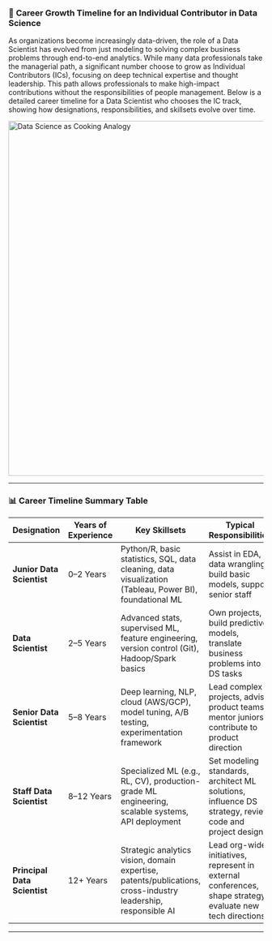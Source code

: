 

### 📘 **Career Growth Timeline for an Individual Contributor in Data Science**

As organizations become increasingly data-driven, the role of a Data Scientist has evolved from just modeling to solving complex business problems through end-to-end analytics. While many data professionals take the managerial path, a significant number choose to grow as Individual Contributors (ICs), focusing on deep technical expertise and thought leadership. This path allows professionals to make high-impact contributions without the responsibilities of people management. Below is a detailed career timeline for a Data Scientist who chooses the IC track, showing how designations, responsibilities, and skillsets evolve over time.

<img title="" src="file:///C:/Users/anant/Desktop/AU2025/src_images/data-scientist-individual-contributor.png" alt="Data Science as Cooking Analogy" width="700" style="display: block; margin: auto;">

---

### 📊 **Career Timeline Summary Table**

| **Designation**              | **Years of Experience** | **Key Skillsets**                                                                                             | **Typical Responsibilities**                                                                               |
| ---------------------------- | ----------------------- | ------------------------------------------------------------------------------------------------------------- | ---------------------------------------------------------------------------------------------------------- |
| **Junior Data Scientist**    | 0–2 Years               | Python/R, basic statistics, SQL, data cleaning, data visualization (Tableau, Power BI), foundational ML       | Assist in EDA, data wrangling, build basic models, support senior staff                                    |
| **Data Scientist**           | 2–5 Years               | Advanced stats, supervised ML, feature engineering, version control (Git), Hadoop/Spark basics                | Own projects, build predictive models, translate business problems into DS tasks                           |
| **Senior Data Scientist**    | 5–8 Years               | Deep learning, NLP, cloud (AWS/GCP), model tuning, A/B testing, experimentation framework                     | Lead complex projects, advise product teams, mentor juniors, contribute to product direction               |
| **Staff Data Scientist**     | 8–12 Years              | Specialized ML (e.g., RL, CV), production-grade ML engineering, scalable systems, API deployment              | Set modeling standards, architect ML solutions, influence DS strategy, review code and project design      |
| **Principal Data Scientist** | 12+ Years               | Strategic analytics vision, domain expertise, patents/publications, cross-industry leadership, responsible AI | Lead org-wide initiatives, represent in external conferences, shape strategy, evaluate new tech directions |

---


